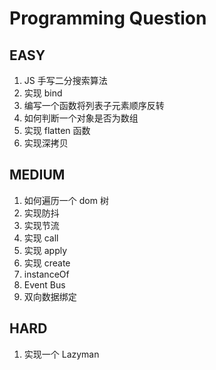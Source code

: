 # Programming Question

## EASY

1. JS 手写二分搜索算法
2. 实现 bind
3. 编写一个函数将列表子元素顺序反转
4. 如何判断一个对象是否为数组
5. 实现 flatten 函数
6. 实现深拷贝

## MEDIUM

1. 如何遍历一个 dom 树
2. 实现防抖
3. 实现节流
4. 实现 call
5. 实现 apply
6. 实现 create
7. instanceOf
8. Event Bus
9. 双向数据绑定

## HARD

1. 实现一个 Lazyman
